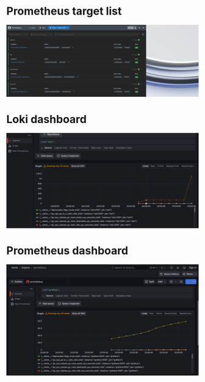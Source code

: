 # Prometheus target list

![Target list](images/targets.png)

# Loki dashboard

![Dashboard loki](images/loki.png)

# Prometheus dashboard

![Dashboard prom](images/prometheus.png)
